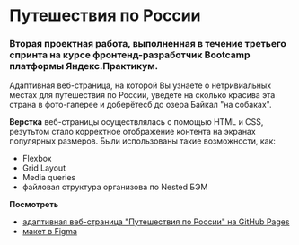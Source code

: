 # Путешествия по России

### Вторая проектная работа, выполненная в течение третьего спринта на курсе фронтенд-разработчик Bootcamp платформы Яндекс.Практикум.

Адаптивная веб-страница, на которой Вы узнаете о нетривиальных местах для путешествия по России, уведете на сколько красива эта страна в фото-галерее и доберётесб до озера Байкал "на собаках".

**Верстка** веб-страницы осуществлялась с помощью HTML и CSS, резутьтом стало корректное отображение контента на экранах популярных размеров.
Были использованы такие возможности, как:
* Flexbox
* Grid Layout
* Media queries
* файловая структура организова по Nested БЭМ

**Посмотреть**
* [адаптивная веб-страница "Путешествия по России" на GitHub Pages](https://mashamoreva.github.io/russian-travel-bootcamp/)
* [макет в Figma](https://www.figma.com/file/5S2WSbEFL6awjVWJ0NWL8Q/Sprint-3_-Russia-_-desktop-mobile?node-id=28503%3A0)
